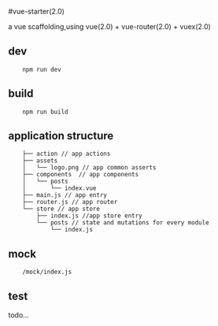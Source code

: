 #vue-starter(2.0)

a vue scaffolding,using vue(2.0) + vue-router(2.0) + vuex(2.0)

## dev

        npm run dev

## build 

        npm run build

## application structure

        ├── action // app actions
        ├── assets
        │   └── logo.png // app common asserts
        ├── components  // app components
        │   └── posts
        │       └── index.vue
        ├── main.js // app entry
        ├── router.js // app router
        └── store // app store
            ├── index.js //app store entry
            └── posts // state and mutations for every module 
                └── index.js

## mock

        /mock/index.js

## test 

todo...